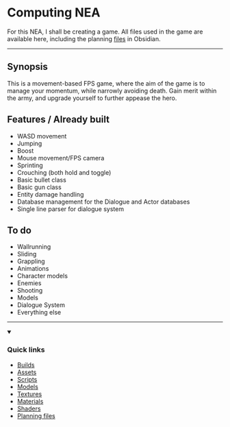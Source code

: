 # Computing NEA

For this NEA, I shall be creating a game. All files used in the game are available here, including the planning [files](<NEA/>) in Obsidian.

---
## Synopsis

This is a movement-based FPS game, where the aim of the game is to manage your momentum, while narrowly avoiding death. Gain merit within the army, and upgrade yourself to further appease the hero.

## **Features / Already built**

- WASD movement
- Jumping
- Boost
- Mouse movement/FPS camera
- Sprinting
- Crouching (both hold and toggle)
- Basic bullet class
- Basic gun class
- Entity damage handling
- Database management for the Dialogue and Actor databases
- Single line parser for dialogue system

## **To do**

- Wallrunning
- Sliding
- Grappling
- Animations
- Character models
- Enemies
- Shooting
- Models
- Dialogue System
- Everything else

---

<details open>
<summary><h3>Quick links</h3></summary>

- [Builds](<Builds/>)
- [Assets](<Assets/>)
- [Scripts](<Assets/Scripts/>)
- [Models](<Assets/Models/>)
- [Textures](<Assets/Textures/>)
- [Materials](<Assets/Materials/>)
- [Shaders](<Assets/Shaders/>)
- [Planning files](<NEA/>)

</details>